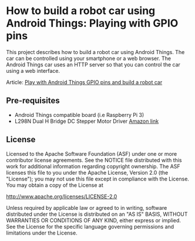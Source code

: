 How to build a robot car using Android Things: Playing with GPIO pins
=====================================================================

This project describes how to build a robot car using Android Things. The car can be controlled using your smartphone
or a web browser. The Android Things car uses an HTTP server so that you can control the car using a web interface.

Article: [Play with Android Things GPIO pins and build a robot car](https://www.survivingwithandroid.com/2017/12/android-things-gpio-pins-control-peripherals.html)


Pre-requisites
--------------

- Android Things compatible board (i.e Raspberry Pi 3)
- L298N Dual H Bridge DC Stepper Motor Driver [Amazon link](https://www.amazon.it/YIKESHU-Chassis-modello-encoder-velocit%C3%A0/dp/B07D5WQXT8/ref=pd_rhf_ee_s_cp_0_2?_encoding=UTF8&pd_rd_i=B07D5WQXT8&pd_rd_r=3PHB26WR7ATSNA1YER70&pd_rd_w=BmHFK&pd_rd_wg=9ujNS&psc=1&refRID=3PHB26WR7ATSNA1YER70)



License
-------

Licensed to the Apache Software Foundation (ASF) under one or more contributor
license agreements.  See the NOTICE file distributed with this work for
additional information regarding copyright ownership.  The ASF licenses this
file to you under the Apache License, Version 2.0 (the "License"); you may not
use this file except in compliance with the License.  You may obtain a copy of
the License at

  http://www.apache.org/licenses/LICENSE-2.0

Unless required by applicable law or agreed to in writing, software
distributed under the License is distributed on an "AS IS" BASIS, WITHOUT
WARRANTIES OR CONDITIONS OF ANY KIND, either express or implied.  See the
License for the specific language governing permissions and limitations under
the License.
